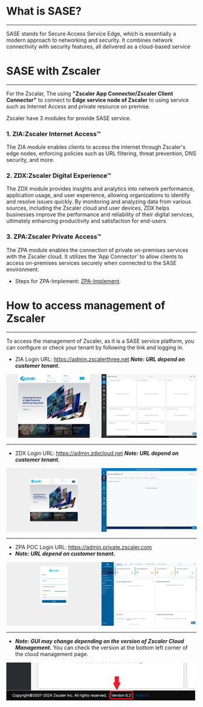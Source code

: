 # What is SASE?
--------------
SASE stands for Secure Access Service Edge, which is essentially a modern approach to networking and security. It combines network connectivity with security features, all delivered as a cloud-based service




# SASE with Zscaler
--------------
For the Zscalar, The using **"Zscaler App Connector/Zscaler Client Connector"** to connect to **Edge service node of Zscaler** to using service such as Internet Access and private resource on premise.

Zscaler have 3 modules for provide SASE service.
### 1. ZIA:Zscaler Internet Access™

The ZIA module enables clients to access the internet through Zscaler's edge nodes, enforcing policies such as URL filtering, threat prevention, DNS security, and more.

### 2. ZDX:Zscaler Digital Experience™

The ZDX module provides insights and analytics into network performance, application usage, and user experience, allowing organizations to identify and resolve issues quickly. By monitoring and analyzing data from various sources, including the Zscaler cloud and user devices, ZDX helps businesses improve the performance and reliability of their digital services, ultimately enhancing productivity and satisfaction for end-users

### 3. ZPA:Zscaler Private Access™

The ZPA module enables the connection of private on-premises services with the Zscaler cloud. It utilizes the 'App Connector' to allow clients to access on-premises services securely when connected to the SASE environment.
   
- Steps for ZPA-Implement: [ZPA-Implement](https://github.com/mibukyochiro/ZPA-Implement).


# How to access management of Zscaler
--------------
To access the management of Zscaler, as it is a SASE service platform, you can configure or check your tenant by following the link and logging in.

- ZIA Login URL: https://admin.zscalerthree.net
    ***Note: URL depend on customer tenant.***
<div style="display: flex; justify-content: space-between;">
      <div style="flex: 1;">
        <img src="./figure/zialogin.png" alt="loginpage">
      </div>
      <div style="flex: 1;">
        <img src="./figure/ZIADashboard.png" alt="Dashboard">
      </div>
</div>
<hr>

- ZDX Login URL: https://admin.zdxcloud.net
    ***Note: URL depend on customer tenant.***
<div style="display: flex; justify-content: space-between;">
      <div style="flex: 1;">
        <img src="./figure/zdxlogin.png" alt="ZDXLoginPage">
      </div>
      <div style="flex: 1;">
        <img src="./figure/zdxdashboard.png" alt="zdxdashboard">
      </div>
</div>
<hr>

- ZPA POC Login URL: https://admin.private.zscaler.com
- ***Note: URL depend on customer tenant.***
<div style="display: flex; justify-content: space-between;">
      <div style="flex: 1;">
        <img src="./figure/zpalogin.png" alt="ZPA Login">
      </div>
      <div style="flex: 1;">
        <img src="./figure/zpadashboard.png" alt="ZPA Dashboard">
      </div>
</div>
<hr>

- ***Note: GUI may change depending on the version of Zscaler Cloud Management.*** You can check the version at the bottom left corner of the cloud management page.

![Alt Text](./figure/ziaversion.png)